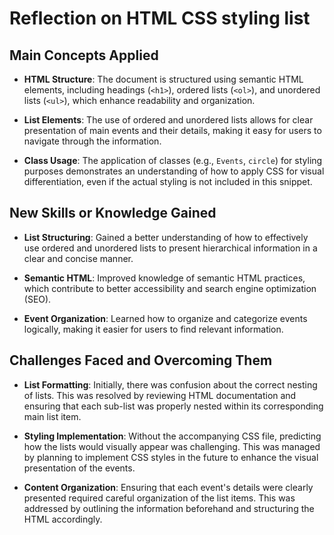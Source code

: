 # Reflection on HTML CSS styling list



## Main Concepts Applied

- **HTML Structure**: The document is structured using semantic HTML elements, including headings (`<h1>`), ordered lists (`<ol>`), and unordered lists (`<ul>`), which enhance readability and organization.

- **List Elements**: The use of ordered and unordered lists allows for clear presentation of main events and their details, making it easy for users to navigate through the information.

- **Class Usage**: The application of classes (e.g., `Events`, `circle`) for styling purposes demonstrates an understanding of how to apply CSS for visual differentiation, even if the actual styling is not included in this snippet.



## New Skills or Knowledge Gained

- **List Structuring**: Gained a better understanding of how to effectively use ordered and unordered lists to present hierarchical information in a clear and concise manner.

- **Semantic HTML**: Improved knowledge of semantic HTML practices, which contribute to better accessibility and search engine optimization (SEO).

- **Event Organization**: Learned how to organize and categorize events logically, making it easier for users to find relevant information.



## Challenges Faced and Overcoming Them

- **List Formatting**: Initially, there was confusion about the correct nesting of lists. This was resolved by reviewing HTML documentation and ensuring that each sub-list was properly nested within its corresponding main list item.

- **Styling Implementation**: Without the accompanying CSS file, predicting how the lists would visually appear was challenging. This was managed by planning to implement CSS styles in the future to enhance the visual presentation of the events.

- **Content Organization**: Ensuring that each event's details were clearly presented required careful organization of the list items. This was addressed by outlining the information beforehand and structuring the HTML accordingly.
